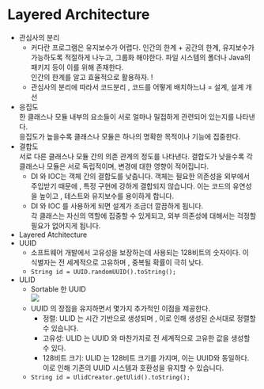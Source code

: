 # Layered Architecture

* 관심사의 분리
  * 커다란 프로그램은 유지보수가 어렵다. 인간의 한계 + 공간의 한계, 유지보수가 가능하도록 적절하게 나누고, 그룹화 해야한다. 파일 시스템의 폴더나 Java의 패키지 등이 이를 위해 존재한다.\
    인간의 한계를 알고 효율적으로 활용하자. !
  * 관심사의 분리에 따라서 코드분리 , 코드를 어떻게 배치하느냐 = 설계, 설계 개선
* 응집도\
  한 클래스나 모듈 내부의 요소들이 서로 얼마나 밀접하게 관련되어 있는지를 나타낸다.\
  응집도가 높을수록 클래스나 모듈은 하나의 명확한 목적이나 기능에 집중한다.
* 결합도\
  서로 다른 클래스나 모듈 간의 의존 관계의 정도를 나타낸다. 결합도가 낮을수록 각 클래스나 모듈은 서로 독립적이며, 변경에 대한 영향이 적어집니다.
  * DI 와 IOC는 객체 간의 결합도를 낮춥니다. 객체는 필요한 의존성을 외부에서 주입받기 때문에 , 특정 구현에 강하게 결합되지 않습니다. 이는 코드의 유연성을 높이고 , 테스트와 유지보수를 용이하게 합니다.
  * DI 와 IOC 를 사용하게 되면 설계가 조금더 깔끔하게 됩니다. \
    각 클래스는 자신의 역할에 집중할 수 있게되고, 외부 의존성에 대해서는 걱정할 필요가 없어지게 됩니다.&#x20;
* Layered Atchitecture
* UUID
  * 소프트웨어  개발에서 고유성을 보장하는데 사용되는 128비트의 숫자이다. 이 식별자는 전 세계적으로 고유하며 , 중복될 확률이 극히 낮다.
  * `String id = UUID.randomUUID().toString();`
* ULID
  * Sortable 한 UUID\
    ![](<../.gitbook/assets/스크린샷 2023-11-19 오전 11.56.20.png>)
  * UUID 의 장점을 유지하면서 몇가지 추가적인 이점을 제공한다.
    * 정렬: ULID 는 시간 기반으로 생성되며 , 이로 인해 생성된 순서대로 정렬할 수 있습니다.&#x20;
    * 고유성: ULID 는 UUID 와 마찬가지로 전 세계적으로 고유한 값을 생성할 수 있다.
    * 128비트 크기: ULID 는 128비트 크기를 가지며, 이는 UUID와 동일하다. 이로 인해 기존의 UUID 시스템과 호환성을 유지할 수 있습니다.
  * `String id = UlidCreator.getUlid().toString();`
